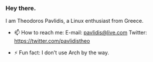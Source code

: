 ### Hey there.

I am Theodoros Pavlidis, a Linux enthusiast from Greece. 

- 📫 How to reach me: E-mail: pavlidis@live.com
                      Twitter: https://twitter.com/pavlidistheo 
                  
- ⚡ Fun fact: I don't use Arch by the way. 

